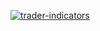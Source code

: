 
<a href="https://www.npmjs.com/package/trader-indicators" target="_blank"><img align="middle" src="http://i65.tinypic.com/2dtvm89.jpg" border="0" alt="trader-indicators"></a>

